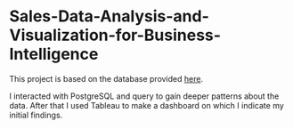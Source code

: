 # Sales-Data-Analysis-and-Visualization-for-Business-Intelligence

This project is based on the database provided [here](https://github.com/pthom/northwind_psql).

I interacted with PostgreSQL and query to gain deeper patterns about the data. After that I used Tableau to make a dashboard on which I indicate my initial findings.
 
